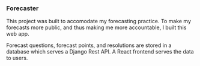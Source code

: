 ### Forecaster
This project was built to accomodate my forecasting practice. To make my forecasts more public, and thus making me more accountable, I built this web app. 

Forecast questions, forecast points, and resolutions are stored in a database which serves a Django Rest API. A React frontend serves the data to users. 
